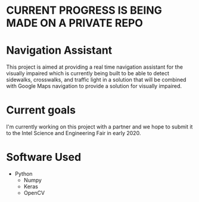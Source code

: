 # CURRENT PROGRESS IS BEING MADE ON A PRIVATE REPO

# Navigation Assistant

This project is aimed at providing a real time navigation assistant for the visually impaired which is currently being built to be able to detect sidewalks, crosswalks, and traffic light in a solution that will be combined with Google Maps navigation to provide a solution for visually impaired.

# Current goals
I'm currently working on this project with a partner and we hope to submit it to the Intel Science and Engineering Fair in early 2020.

# Software Used
- Python
  - Numpy
  - Keras
  - OpenCV
